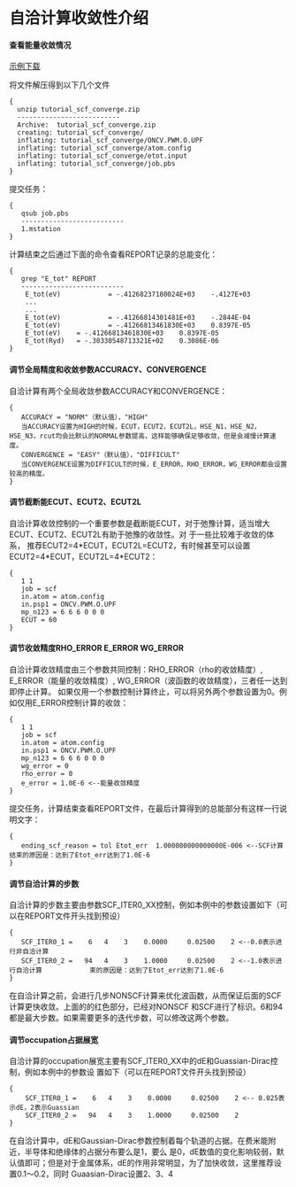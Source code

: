 # 自洽计算收敛性介绍
#### 查看能量收敛情况
[示例下载](http://www.pwmat.com/pwmat-resource/course-download/PWmat/tutorial_scf_converge.zip)

将文件解压得到以下几个文件
``` 
{
  unzip tutorial_scf_converge.zip
  --------------------------
  Archive:  tutorial_scf_converge.zip
  creating: tutorial_scf_converge/
  inflating: tutorial_scf_converge/ONCV.PWM.O.UPF
  inflating: tutorial_scf_converge/atom.config
  inflating: tutorial_scf_converge/etot.input
  inflating: tutorial_scf_converge/job.pbs
}
```
提交任务：
``` 
{
   qsub job.pbs
   --------------------------
   1.mstation
}
```
计算结束之后通过下面的命令查看REPORT记录的总能变化：
```
{
   grep "E_tot" REPORT
   --------------------------
    E_tot(eV)            = -.41268237180024E+03    -.4127E+03
    ...
    ...
    E_tot(eV)            = -.41266814301481E+03    -.2844E-04
    E_tot(eV)            = -.41266813461830E+03    0.8397E-05
    E_tot(eV)    = -.41266813461830E+03    0.8397E-05
    E_tot(Ryd)   = -.30330548713321E+02    0.3086E-06 
}
```
#### 调节全局精度和收敛参数ACCURACY、CONVERGENCE
自洽计算有两个全局收敛参数ACCURACY和CONVERGENCE：
```
{
   ACCURACY = "NORM"（默认值），"HIGH"
   当ACCURACY设置为HIGH的时候，ECUT，ECUT2，ECUT2L，HSE_N1，HSE_N2，HSE_N3，rcut均会比默认的NORMAL参数提高，这样能够确保足够收敛，但是会减慢计算速度。
   CONVERGENCE = "EASY"（默认值），"DIFFICULT"
   当CONVERGENCE设置为DIFFICULT的时候，E_ERROR，RHO_ERROR，WG_ERROR都会设置较高的精度。
}
```
#### 调节截断能ECUT、ECUT2、ECUT2L
自洽计算收敛控制的一个重要参数是截断能ECUT，对于弛豫计算，适当增大ECUT、ECUT2、ECUT2L有助于弛豫的收敛性。对 于一些比较难于收敛的体系，
推荐ECUT2=4\*ECUT，ECUT2L=ECUT2，有时候甚至可以设置 ECUT2=4\*ECUT，ECUT2L=4\*ECUT2：
```
{
   1 1
   job = scf
   in.atom = atom.config
   in.psp1 = ONCV.PWM.O.UPF
   mp_n123 = 6 6 6 0 0 0
   ECUT = 60
}
```
#### 调节收敛精度RHO_ERROR E_ERROR WG_ERROR
自洽计算收敛精度由三个参数共同控制：RHO_ERROR（rho的收敛精度）, E_ERROR（能量的收敛精度）, WG_ERROR（波函数的收敛精度），三者任一达到即停止计算。
如果仅用一个参数控制计算终止，可以将另外两个参数设置为0。例如仅用E_ERROR控制计算的收敛：
```
{
   1 1
   job = scf
   in.atom = atom.config
   in.psp1 = ONCV.PWM.O.UPF
   mp_n123 = 6 6 6 0 0 0
   wg_error = 0
   rho_error = 0
   e_error = 1.0E-6	<--能量收敛精度	
}
```
提交任务，计算结束查看REPORT文件，在最后计算得到的总能部分有这样一行说明文字：
```
{
   ending_scf_reason = tol Etot_err  1.000000000000000E-006	<--SCF计算结束的原因是：达到了Etot_err达到了1.0E-6		
}
```
#### 调节自洽计算的步数
自洽计算的步数主要由参数SCF_ITER0_XX控制，例如本例中的参数设置如下（可以在REPORT文件开头找到预设）
```
{
   SCF_ITER0_1 =    6   4    3    0.0000     0.02500    2 <--0.0表示进行非自洽计算
   SCF_ITER0_2 =   94   4    3    1.0000     0.02500    2 <--1.0表示进行自洽计算			束的原因是：达到了Etot_err达到了1.0E-6		
}
```
在自洽计算之前，会进行几步NONSCF计算来优化波函数，从而保证后面的SCF计算更快收敛。上面的的红色部分，已经对NONSCF 和SCF进行了标识。6和94都是最大步数。如果需要更多的迭代步数，可以修改这两个参数。
#### 调节occupation占据展宽
自洽计算的occupation展宽主要有SCF_ITER0_XX中的dE和Guassian-Dirac控制，例如本例中的参数设 置如下（可以在REPORT文件开头找到预设）
```
{
    SCF_ITER0_1 =    6   4    3    0.0000     0.02500    2 <-- 0.025表示dE，2表示Guassian
    SCF_ITER0_2 =   94   4    3    1.0000     0.02500    2 			
}
```
在自洽计算中，dE和Gaussian-Dirac参数控制着每个轨道的占据。在费米能附近，半导体和绝缘体的占据分布要么是1，要么 是0，dE数值的变化影响较弱，默认值即可；但是对于金属体系，dE的作用非常明显，为了加快收敛，这里推荐设置0.1～0.2，同时 Guaasian-Dirac设置2、3、4
